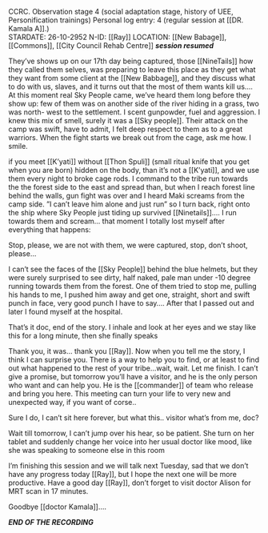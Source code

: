CCRC. Observation stage 4 (social adaptation stage, history of UEE, Personification trainings) 
Personal log entry: 4 (regular session at [[DR. Kamala A]].)  
STARDATE: 26-10-2952
N-ID: [[Ray]] 
LOCATION: [[New Babage]], [[Commons]], [[City Council Rehab Centre]] 
***session resumed***


They’ve shows up on our 17th day being captured, those [[NineTails]] how they called them selves, was preparing to leave this place as they get what they want from some client at the [[New Babbage]], and they discuss  what to do with us, slaves, and it turns out that the most of them wants kill us…. At this moment real Sky People came, we’ve heard them long before they show up: few of them was on another side of the river hiding in a grass, two was north- west to the settlement. I scent gunpowder, fuel and aggression.  I knew this mix of smell, surely it was a  [[Sky people]]. Their attack on the camp was swift, have to admit, I felt deep respect to them as to a great warriors. When the fight starts we break out from the cage, ask me how. I smile.

if you meet [[K’yati]] without [[Thon Spuli]] (small ritual knife that you get when you are born) hidden on the body, than it’s not a [[K’yati]], and we use them every night to broke cage rods. I command to the tribe run towards the  the forest side to the east and spread than, but when I reach forest line behind the walls, gun fight was over and I heard Maki screams from the camp side. ”I can’t leave him alone and just run” so I turn back, right onto the ship where Sky People just tiding up survived [[Ninetails]]…. I run towards them and scream… that moment I totally lost myself after everything that happens: 

Stop, please, we are not with them, we were captured, stop, don’t shoot, please… 

I can’t see the faces of the [[Sky People]] behind the blue helmets, but they were surely surprised to see dirty, half naked, pale man under -10 degree running towards them from  the forest. One of them tried to stop me, pulling his hands to me, I pushed him away and get one, straight, short and swift punch in face, very good punch I have to say…. After that I passed out and later I found myself at the hospital. 

That’s it doc, end of the story. I inhale and look at her eyes and we stay like this for a long minute, then she finally speaks 

Thank you, it was… thank you [[Ray]]. Now when you tell me the story, I think I can surprise you. There is a way to help you to find, or at least to find out what happened to the rest of your tribe...wait, wait. Let me finish. I can’t give a promise, but tomorrow you’ll have a visitor, and he is the only person who want and can help you. He is the [[commander]] of team who release and bring  you here. This meeting can turn your life to very new and unexpected way, if you want of corse.. 

Sure I do, I can’t sit here forever, but what this.. visitor what’s from me, doc? 

Wait till tomorrow, I can’t jump over his hear, so be patient. She turn on her tablet and suddenly change her voice into her usual doctor like mood, like she was speaking to someone else in this room

I’m finishing this session and we will talk next Tuesday, sad that we don’t have any progress today [[Ray]], but I hope  the  next one will be more productive. Have a good day [[Ray]], don’t forget to visit doctor Alison for MRT scan in 17 minutes. 

Goodbye [[doctor Kamala]]….

***END OF THE RECORDING***